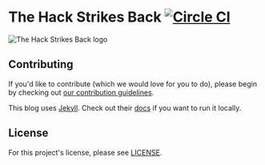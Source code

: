 # The Hack Strikes Back [![Circle CI](https://circleci.com/gh/hackclub/blog.svg?style=svg)](https://circleci.com/gh/hackclub/blog)

![The Hack Strikes Back logo](https://i.imgur.com/v1Loirc.gif)

## Contributing

If you'd like to contribute (which we would love for you to do), please begin by
checking out
[our contribution guidelines](https://github.com/hackclub/hackclub/blob/master/CONTRIBUTING.md).

This blog uses [Jekyll](https://jekyllrb.com/). Check out their
[docs](https://jekyllrb.com/docs/usage/) if you want to run it locally.

## License

For this project's license, please see [LICENSE](LICENSE).
